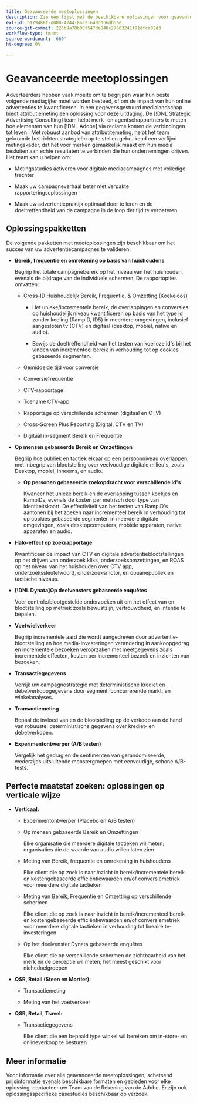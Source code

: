 ```yaml
---
title: Geavanceerde meetoplossingen
description: Zie een lijst met de beschikbare oplossingen voor geavanceerde metingen.
exl-id: b179488f-d008-4744-8aa2-640d0b6db5ae
source-git-commit: 226b9a78b00f547da840c27663241f91dfca92d3
workflow-type: tm+mt
source-wordcount: '669'
ht-degree: 0%

---
```


# Geavanceerde meetoplossingen

Adverteerders hebben vaak moeite om te begrijpen waar hun beste volgende mediagijfer moet worden besteed, of om de impact van hun online advertenties te kwantificeren. In een gegevensgestuurd medialandschap biedt attributiemeting een oplossing voor deze uitdaging. De [!DNL Strategic Advertising Consulting] team helpt merk- en agentschappartners te meten hoe elementen van hun [!DNL Adobe] via reclame komen de verbindingen tot leven . Met robuust aanbod van attributitemeting, helpt het team gekromde het richten strategieën op te stellen gebruikend een verfijnd metingskader, dat het voor merken gemakkelijk maakt om hun media besluiten aan echte resultaten te verbinden die hun ondernemingen drijven. Het team kan u helpen om:

* Metingsstudies activeren voor digitale mediacampagnes met volledige trechter

* Maak uw campagneverhaal beter met verpakte rapporteringsoplossingen

* Maak uw advertentiepraktijk optimaal door te leren en de doeltreffendheid van de campagne in de loop der tijd te verbeteren

## Oplossingspakketten

De volgende pakketten met meetoplossingen zijn beschikbaar om het succes van uw advertentiecampagnes te valideren:

* **Bereik, frequentie en omrekening op basis van huishoudens**

  Begrijp het totale campagnebereik op het niveau van het huishouden, evenals de bijdrage van de individuele schermen. De rapportopties omvatten:

   * Cross-ID Huishoudelijk Bereik, Frequentie, &amp; Omzetting (Koekeloos)

      * Het unieke/incrementele bereik, de overlappingen en conversies op huishoudelijk niveau kwantificeren op basis van het type id zonder koeling (RampID, ID5) in meerdere omgevingen, inclusief aangesloten tv (CTV) en digitaal (desktop, mobiel, native en audio).

      * Bewijs de doeltreffendheid van het testen van koelloze id&#39;s bij het vinden van incrementeel bereik in verhouding tot op cookies gebaseerde segmenten.

   * Gemiddelde tijd voor conversie

   * Conversiefrequentie

   * CTV-rapportage

   * Toename CTV-app

   * Rapportage op verschillende schermen (digitaal en CTV)

   * Cross-Screen Plus Reporting (Digital, CTV en TV)

   * Digitaal in-segment Bereik en Frequentie

* **Op mensen gebaseerde Bereik en Omzettingen**

  Begrijp hoe publiek en tactiek elkaar op een persoonniveau overlappen, met inbegrip van blootstelling over veelvoudige digitale milieu&#39;s, zoals Desktop, mobiel, inheems, en audio.

   * **Op personen gebaseerde zoekopdracht voor verschillende id&#39;s**

     Kwaneer het unieke bereik en de overlapping tussen koekjes en RampIDs, evenals de kosten per metrisch door type van identiteitskaart. De effectiviteit van het testen van RampID&#39;s aantonen bij het zoeken naar incrementeel bereik in verhouding tot op cookies gebaseerde segmenten in meerdere digitale omgevingen, zoals desktopcomputers, mobiele apparaten, native apparaten en audio.

* **Halo-effect op zoekrapportage**

  Kwantificeer de impact van CTV en digitale advertentieblootstellingen op het drijven van onderzoek kliks, onderzoeksomzettingen, en ROAS op het niveau van het huishouden over CTV app, onderzoekssleutelwoord, onderzoeksmotor, en douanepubliek en tactische niveaus.


* **[!DNL Dynata]Op deelvensters gebaseerde enquêtes**

  Voer controle/blootgestelde onderzoeken uit om het effect van en blootstelling op metriek zoals bewustzijn, vertrouwdheid, en intentie te bepalen.

* **Voetwielverkeer**

  Begrijp incrementele aard die wordt aangedreven door advertentie-blootstelling en hoe media-investeringen verandering in aankoopgedrag en incrementele bezoeken veroorzaken met meetgegevens zoals incrementele effecten, kosten per incrementeel bezoek en inzichten van bezoeken.

* **Transactiegegevens**

  Verrijk uw campagnestrategie met deterministische krediet en debetverkoopgegevens door segment, concurrerende markt, en winkelanalyses.

* **Transactiemeting**

  Bepaal de invloed van en de blootstelling op de verkoop aan de hand van robuuste, deterministische gegevens over krediet- en debetverkopen.

* **Experimentontwerper (A/B testen)**

  Vergelijk het gedrag en de sentimenten van gerandomiseerde, wederzijds uitsluitende monstergroepen met eenvoudige, schone A/B-tests.

## Perfecte maatstaf zoeken: oplossingen op verticale wijze

* **Verticaal:**

   * Experimentontwerper (Placebo en A/B testen)

   * Op mensen gebaseerde Bereik en Omzettingen

     Elke organisatie die meerdere digitale tactieken wil meten; organisaties die de waarde van audio willen laten zien

   * Meting van Bereik, frequentie en omrekening in huishoudens

     Elke client die op zoek is naar inzicht in bereik/incrementele bereik en kostengebaseerde efficiëntiewaarden en/of conversiemetriek voor meerdere digitale tactieken

   * Meting van Bereik, Frequentie en Omzetting op verschillende schermen

     Elke client die op zoek is naar inzicht in bereik/incrementeel bereik en kostengebaseerde efficiëntiewaarden en/of conversiemetriek voor meerdere digitale tactieken in verhouding tot lineaire tv-investeringen

   * Op het deelvenster Dynata gebaseerde enquêtes

     Elke client die op verschillende schermen de zichtbaarheid van het merk en de perceptie wil meten; het meest geschikt voor nichedoelgroepen

* **QSR, Retail (Steen en Mortier):**

   * Transactiemeting

   * Meting van het voetverkeer

* **QSR, Retail, Travel:**

   * Transactiegegevens

     Elke client die een bepaald type winkel wil bereiken om in-store- en onlineverkoop te besturen

## Meer informatie

Voor informatie over alle geavanceerde meetoplossingen, schetsend prijsinformatie evenals beschikbare formaten en gebieden voor elke oplossing, contacteer uw Team van de Rekening van de Adobe. Er zijn ook oplossingsspecifieke casestudies beschikbaar op verzoek.
